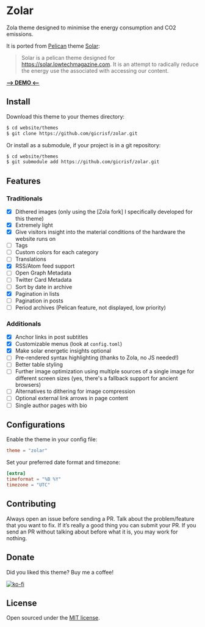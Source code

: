 # Zolar

Zola theme designed to minimise the energy consumption and CO2 emissions.

It is ported from [Pelican](https://blog.getpelican.com/) theme [Solar](https://github.com/lowtechmag/solar/):
> Solar is a pelican theme designed for <https://solar.lowtechmagazine.com>. It is an attempt to radically reduce the energy use the associated with accessing our content.

[**--> DEMO <--**](https://zolartheme.netlify.app/)

## Install

Download this theme to your themes directory:

```bash
$ cd website/themes
$ git clone https://github.com/gicrisf/zolar.git
```

Or install as a submodule, if your project is in a git repository:

```bash
$ cd website/themes
$ git submodule add https://github.com/gicrisf/zolar.git
```

## Features

### Traditionals

- [x] Dithered images (only using the [Zola fork] I specifically developed for this theme)
- [x] Extremely light
- [x] Give visitors insight into the material conditions of the hardware the website runs on
- [ ] Tags
- [ ] Custom colors for each category
- [ ] Translations
- [x] RSS/Atom feed support
- [ ] Open Graph Metadata
- [ ] Twitter Card Metadata
- [ ] Sort by date in archive
- [x] Pagination in lists
- [ ] Pagination in posts
- [ ] Period archives (Pelican feature, not displayed, low priority)

### Additionals

- [x] Anchor links in post subtitles
- [x] Customizable menus (look at `config.toml`)
- [x] Make solar energetic insights optional
- [ ] Pre-rendered syntax highlighting (thanks to Zola, no JS needed!)
- [ ] Better table styling
- [ ] Further image optimization using multiple sources of a single image for different screen sizes (yes, there's a fallback support for ancient browsers)
- [ ] Alternatives to dithering for image compression
- [ ] Optional external link arrows in page content
- [ ] Single author pages with bio

## Configurations

Enable the theme in your config file:

```toml
theme = "zolar"
```

Set your preferred date format and timezone:

```toml
[extra]
timeformat = "%B %Y"
timezone = "UTC"
```

## Contributing

Always open an issue before sending a PR. Talk about the problem/feature that you want to fix. If it’s really a good thing you can submit your PR. If you send an PR without talking about before what it is, you may work for nothing.

<!-- ## Goal
This work comes as tribute to LTM, hoping to spread the style and the themes of the magazine.
I love both Zola and Pelican theme, but I know that Rust can be even more "resource efficient"

La mia ambizione è che the author choose this theme as the new default, but it doesn't matter if
he doesn't: se riesco a fare impiegare questo tema a più persone è già un successo.
-->

## Donate

Did you liked this theme? Buy me a coffee!

[![ko-fi](https://ko-fi.com/img/githubbutton_sm.svg)](https://ko-fi.com/V7V425BFU)

<!-- support the magazine too -->

## License

Open sourced under the [MIT license](LICENSE).
